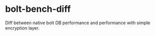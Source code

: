 # bolt-bench-diff
Diff between native bolt DB performance and performance with simple encryption layer.
